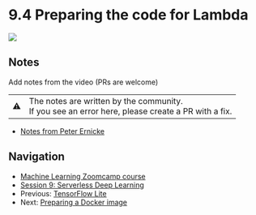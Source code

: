 # 9.4 Preparing the code for Lambda

<a href="https://www.youtube.com/watch?v=XXBUivsHhec&list=PL3MmuxUbc_hIhxl5Ji8t4O6lPAOpHaCLR"><img src="images/thumbnail-9-04.jpg"></a>

## Notes

Add notes from the video (PRs are welcome)

<table>
   <tr>
      <td>⚠️</td>
      <td>
         The notes are written by the community. <br>
         If you see an error here, please create a PR with a fix.
      </td>
   </tr>
</table>

* [Notes from Peter Ernicke](https://knowmledge.com/2023/12/03/ml-zoomcamp-2023-serverless-part-4/)

## Navigation

* [Machine Learning Zoomcamp course](../)
* [Session 9: Serverless Deep Learning](./)
* Previous: [TensorFlow Lite](03-tensorflow-lite.md)
* Next: [Preparing a Docker image](05-docker-image.md)
